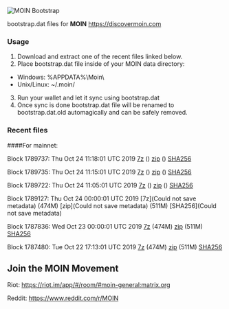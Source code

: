 ![MOIN Bootstrap](https://i.imgur.com/KjM1jMp.jpg)

bootstrap.dat files for **MOIN** https://discovermoin.com

### Usage

1. Download and extract one of the recent files linked below.
2. Place bootstrap.dat file inside of your MOIN data directory:
 - Windows: %APPDATA%\Moin\
 - Unix/Linux: ~/.moin/
3. Run your wallet and let it sync using bootstrap.dat
4. Once sync is done bootstrap.dat file will be renamed to bootstrap.dat.old automagically and can be safely removed.


### Recent files

####For mainnet:

Block 1789737: Thu Oct 24 11:18:01 UTC 2019 [7z]() () [zip]() () [SHA256](https://transfer.sh/zCNuj/sha256.txt)

Block 1789735: Thu Oct 24 11:15:01 UTC 2019 [7z]() () [zip]() () [SHA256](https://transfer.sh/x7fcy/sha256.txt)

Block 1789722: Thu Oct 24 11:05:01 UTC 2019 [7z]() () [zip]() () [SHA256](https://transfer.sh/ANiMy/sha256.txt)

Block 1789127: Thu Oct 24 00:00:01 UTC 2019 [7z](Could not save metadata) (474M) [zip](Could not save metadata) (511M) [SHA256](Could not save metadata)

Block 1787836: Wed Oct 23 00:00:01 UTC 2019 [7z]() (474M) [zip]() (511M) [SHA256]()

Block 1787480: Tue Oct 22 17:13:01 UTC 2019 [7z](https://transfer.sh/hoFwo/bootstrap.dat.20191022.7z) (474M) [zip](https://transfer.sh/NNEaP/bootstrap.dat.20191022.zip) (511M) [SHA256](https://transfer.sh/CR7RP/sha256.txt)

## Join the MOIN Movement

Riot: https://riot.im/app/#/room/#moin-general:matrix.org

Reddit: https://www.reddit.com/r/MOIN
